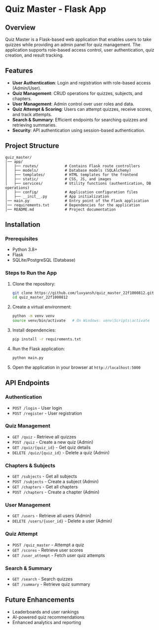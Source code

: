 # Quiz Master - Flask App

## Overview

Quiz Master is a Flask-based web application that enables users to take quizzes while providing an admin panel for quiz management. The application supports role-based access control, user authentication, quiz creation, and result tracking.

## Features

- **User Authentication**: Login and registration with role-based access (Admin/User).
- **Quiz Management**: CRUD operations for quizzes, subjects, and chapters.
- **User Management**: Admin control over user roles and data.
- **Quiz Attempt & Scoring**: Users can attempt quizzes, receive scores, and track attempts.
- **Search & Summary**: Efficient endpoints for searching quizzes and retrieving summaries.
- **Security**: API authentication using session-based authentication.

## Project Structure

```
quiz_master/
│── app/
│   ├── routes/            # Contains Flask route controllers
│   ├── models/            # Database models (SQLAlchemy)
│   ├── templates/         # HTML templates for the frontend
│   ├── static/            # CSS, JS, and images
│   ├── services/          # Utility functions (authentication, DB operations)
│   ├── config/            # Application configuration files
│   ├── __init__.py        # App initialization
│── main.py                # Entry point of the Flask application
│── requirements.txt       # Dependencies for the application
│── README.md              # Project documentation
```

## Installation

### Prerequisites

- Python 3.8+
- Flask
- SQLite/PostgreSQL (Database)

### Steps to Run the App

1. Clone the repository:
   ```sh
   git clone https://github.com/luvyansh/quiz_master_22f1000812.git
   cd quiz_master_22f1000812
   ```
2. Create a virtual environment:
   ```sh
   python -m venv venv
   source venv/bin/activate   # On Windows: venv\Scripts\activate
   ```
3. Install dependencies:
   ```sh
   pip install -r requirements.txt
   ```
4. Run the Flask application:
   ```sh
   python main.py
   ```
5. Open the application in your browser at `http://localhost:5000`

## API Endpoints

### Authentication

- `POST /login` - User login
- `POST /register` - User registration

### Quiz Management

- `GET /quiz` - Retrieve all quizzes
- `POST /quiz` - Create a new quiz (Admin)
- `GET /quiz/{quiz_id}` - Get quiz details
- `DELETE /quiz/{quiz_id}` - Delete a quiz (Admin)

### Chapters & Subjects

- `GET /subjects` - Get all subjects
- `POST /subjects` - Create a subject (Admin)
- `GET /chapters` - Get all chapters
- `POST /chapters` - Create a chapter (Admin)

### User Management

- `GET /users` - Retrieve all users (Admin)
- `DELETE /users/{user_id}` - Delete a user (Admin)

### Quiz Attempt

- `POST /quiz_master` - Attempt a quiz
- `GET /scores` - Retrieve user scores
- `GET /user_attempt` - Fetch user quiz attempts

### Search & Summary

- `GET /search` - Search quizzes
- `GET /summary` - Retrieve quiz summary

## Future Enhancements

- Leaderboards and user rankings
- AI-powered quiz recommendations
- Enhanced analytics and reporting
